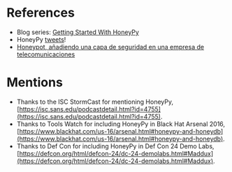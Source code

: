 # References

- Blog series: [Getting Started With HoneyPy](https://medium.com/@foospidy/honeypy-getting-started-series-a49291e41a8e)
- HoneyPy [tweets](https://twitter.com/HoneyPyLog)!
- [Honeypot, añadiendo una capa de seguridad en una empresa de telecomunicaciones](http://hdl.handle.net/10609/59528)

# Mentions

- Thanks to the ISC StormCast for mentioning HoneyPy, [https://isc.sans.edu/podcastdetail.html?id=4755](https://isc.sans.edu/podcastdetail.html?id=4755).
- Thanks to Tools Watch for including HoneyPy in Black Hat Arsenal 2016, [https://www.blackhat.com/us-16/arsenal.html#honeypy-and-honeydb](https://www.blackhat.com/us-16/arsenal.html#honeypy-and-honeydb).
- Thanks to Def Con for including HoneyPy in Def Con 24 Demo Labs, [https://defcon.org/html/defcon-24/dc-24-demolabs.html#Maddux](https://defcon.org/html/defcon-24/dc-24-demolabs.html#Maddux).
